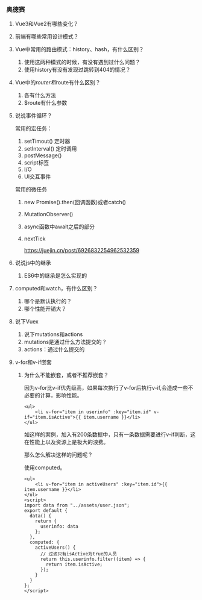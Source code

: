 ### 奥德赛

1. Vue3和Vue2有哪些变化？

2. 前端有哪些常用设计模式？

3. Vue中常用的路由模式：history、hash，有什么区别？

   1. 使用这两种模式的时候，有没有遇到过什么问题？
   2. 使用history有没有发现过跳转到404的情况？

4. Vue中的$router和$route有什么区别？

   1. 各有什么方法
   2. $route有什么参数

5. 说说事件循环？

   常用的宏任务：

   1. setTimout()  定时器
   2. setInterval()  定时调用
   3. postMessage()
   4. script标签
   5. I/O
   6. UI交互事件

   常用的微任务

   1. new Promise().then(回调函数)或者catch()

   2. MutationObserver()

   3. async函数中await之后的部分

   4. nextTick

      https://juejin.cn/post/6926832254962532359

6. 说说js中的继承

   1. ES6中的继承是怎么实现的

7. computed和watch，有什么区别？

   1. 哪个是默认执行的？
   2. 哪个性能开销大？

8. 说下Vuex

   1. 说下mutations和actions
   2. mutations是通过什么方法提交的？
   3. actions：通过什么提交的

9. v-for和v-if嵌套

   1. 为什么不能嵌套，或者不推荐嵌套？

      因为v-for比v-if优先级高，如果每次执行了v-for后执行v-if,会造成一些不必要的计算，影响性能。

      ```vue
      <ul>
          <li v-for="item in userinfo" :key="item.id" v-if="item.isActive">{{ item.username }}</li>
      </ul>
      ```

      如这样的案例，加入有200条数据中，只有一条数据需要进行v-if判断，这在性能上以及资源上是极大的浪费。

      那么怎么解决这样的问题呢？

      使用computed。

      ```vue
      <ul>
          <li v-for="item in activeUsers" :key="item.id">{{ item.username }}</li>
      </ul>
      <script>
      import data from "../assets/user.json";
      export default {
        data() {
          return {
            userinfo: data
          };
        },
        computed: {
          activeUsers() {
            // 过滤只有isActive为true的人员 
            return this.userinfo.filter((item) => {
              return item.isActive;
            });
          }
        }
      };
      </script>
      ```

      
